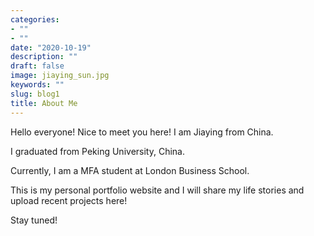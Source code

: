 ```yaml
---
categories:
- ""
- ""
date: "2020-10-19"
description: ""
draft: false
image: jiaying_sun.jpg
keywords: ""
slug: blog1
title: About Me
---
```


Hello everyone! Nice to meet you here! I am Jiaying from China. 

I graduated from Peking University, China. 

Currently, I am a MFA student at London Business School. 

This is my personal portfolio website and I will share my life stories and upload recent projects here! 

Stay tuned!